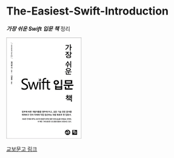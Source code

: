 # The-Easiest-Swift-Introduction
***가장 쉬운 Swift 입문 책*** 정리

![이미지](./book.jpg)

[교보문고 링크](http://www.kyobobook.co.kr/product/detailViewKor.laf?ejkGb=KOR&mallGb=KOR&barcode=9788994774978&orderClick=LEA&Kc=)
